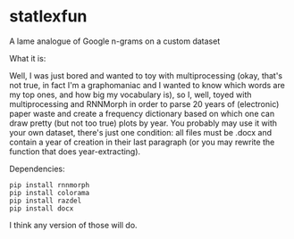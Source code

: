 # statlexfun

A lame analogue of Google n-grams on a custom dataset

What it is:

Well, I was just bored and wanted to toy with multiprocessing (okay, that's not true, in fact I'm a graphomaniac and I wanted to know which words are my top ones, and how big my vocabulary is), so I, well, toyed with multiprocessing and RNNMorph in order to parse 20 years of (electronic) paper waste and create a frequency dictionary based on which one can draw pretty (but not too true) plots by year. You probably may use it with your own dataset, there's just one condition: all files must be .docx and contain a year of creation in their last paragraph (or you may rewrite the function that does year-extracting).

Dependencies:

    pip install rnnmorph
    pip install colorama
    pip install razdel
    pip install docx

I think any version of those will do.